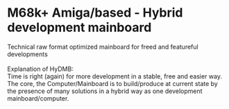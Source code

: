 # M68k+ Amiga/based - Hybrid development mainboard
Technical raw format optimized mainboard for freed and featureful developments<br>
<br>
Explanation of HyDMB:<br>
Time is right (again) for more development in a stable, free and easier way.<br>
The core, the Computer/Mainboard is to build/produce at current state by the presence of many solutions in a hybrid way as one development mainboard/computer.<br>
